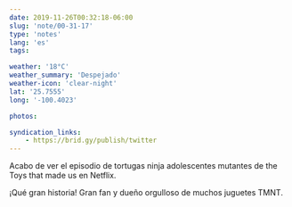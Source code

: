 ```yaml
---
date: 2019-11-26T00:32:18-06:00
slug: 'note/00-31-17'
type: 'notes'
lang: 'es'
tags:

weather: '18°C'
weather_summary: 'Despejado'
weather-icon: 'clear-night'
lat: '25.7555'
long: '-100.4023'

photos:

syndication_links:
    - https://brid.gy/publish/twitter
---
```

Acabo de ver el episodio de tortugas ninja adolescentes mutantes de the Toys that made us en Netflix.

¡Qué gran historia! Gran fan y dueño orgulloso de muchos juguetes TMNT.